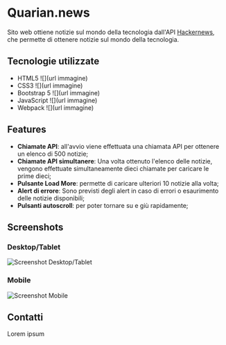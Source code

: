 # Quarian.news

Sito web ottiene notizie sul mondo della tecnologia dall'API [Hackernews](https://github.com/HackerNews/API), che permette di ottenere notizie sul mondo della tecnologia.

## Tecnologie utilizzate
- HTML5 ![](url immagine)
- CSS3  ![](url immagine)
- Bootstrap 5 ![](url immagine)
- JavaScript ![](url immagine)
- Webpack ![](url immagine)

## Features
- **Chiamate API**: all'avvio viene effettuata una chiamata API per ottenere un elenco di 500 notizie;
- **Chiamate API simultanere**: Una volta ottenuto l'elenco delle notizie, vengono effettuate simultaneamente dieci chiamate per caricare le prime dieci;
- **Pulsante Load More**: permette di caricare ulteriori 10 notizie alla volta;
- **Alert di errore**: Sono previsti degli alert in caso di errori o esaurimento delle notizie disponibili;
- **Pulsanti autoscroll**: per poter tornare su e giù rapidamente;

## Screenshots
### Desktop/Tablet
![Screenshot Desktop/Tablet](url_del_tuo_screenshot_desktop_tablet)

### Mobile
![Screenshot Mobile](url_del_tuo_screenshot_mobile)

## Contatti
Lorem ipsum
